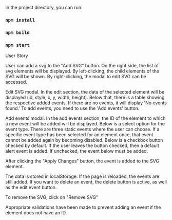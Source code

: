In the project directory, you can run:
### `npm install`

### `npm build`

### `npm start`


User Story

User can add a svg to the "Add SVG" button. 
On the right side, the list of svg elements will be displayed. 
By left-clicking, the child elements of the SVG will be shown. 
By right-clicking, the modal to edit SVG can be accessed. 


Edit SVG modal. 
In the edit section, the data of the selected element will be displayed (id, style, x, y, width, height). Below that, there is a table showing the respective added events. If there are no events, it will display 'No events found.' To add events, you need to use the 'Add events' button.


Add events modal. 
In the add events section, the ID of the element to which a new event will be added will be displayed. Below is a select option for the event type. There are three static events where the user can choose. If a specific event type has been selected for an element once, that event cannot be added again by becoming disabled.
Below is a checkbox button checked by default. If the user leaves the button checked, then a default alert event is added. If unchecked, the event below must be added.

After clicking the "Apply Changes" button, the event is added to the SVG element.

The data is stored in localStorage. If the page is reloaded, the events are still added. If you want to delete an event, the delete button is active, as well as the edit event button.

To remove the SVG, click on "Remove SVG"

Appropriate validations have been made to prevent adding an event if the element does not have an ID.